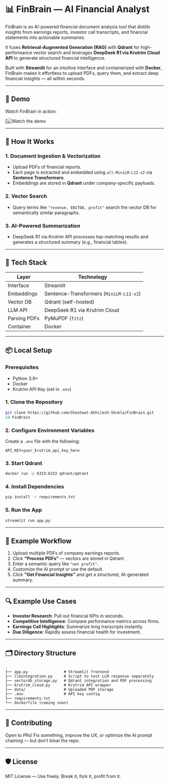 # 📊 FinBrain — AI Financial Analyst

FinBrain is an AI-powered financial document analysis tool that distills insights from earnings reports, investor call transcripts, and financial statements into actionable summaries.

It fuses **Retrieval-Augmented Generation (RAG)** with **Qdrant** for high-performance vector search and leverages **DeepSeek R1 via Krutrim Cloud API** to generate structured financial intelligence.

Built with **Streamlit** for an intuitive interface and containerized with **Docker**, FinBrain makes it effortless to upload PDFs, query them, and extract deep financial insights — all within seconds.

---

## 🚀 Demo

Watch FinBrain in action:

[![Watch the demo](https://www.loom.com/share/2264c7d9bae844ff8d9ea22fd06fe25a?sid=60dc4659-647d-48ec-b4a6-9df2b8fe9a0c)

---

## 🧠 How It Works

### 1. Document Ingestion & Vectorization
- Upload PDFs of financial reports.
- Each page is extracted and embedded using `all-MiniLM-L12-v2` via **Sentence Transformers**.
- Embeddings are stored in **Qdrant** under company-specific payloads.

### 2. Vector Search
- Query terms like `"revenue, EBITDA, profit"` search the vector DB for semantically similar paragraphs.

### 3. AI-Powered Summarization
- DeepSeek R1 via Krutrim API processes top-matching results and generates a structured summary (e.g., financial tables).

---

## 🧩 Tech Stack

| Layer        | Technology                                |
|--------------|--------------------------------------------|
| Interface    | Streamlit                                  |
| Embeddings   | Sentence-Transformers (`MiniLM-L12-v2`)    |
| Vector DB    | Qdrant (self-hosted)                       |
| LLM API      | DeepSeek R1 via Krutrim Cloud              |
| Parsing PDFs | PyMuPDF (`fitz`)                           |
| Container    | Docker                                     |

---

## 📦 Local Setup

### Prerequisites

- Python 3.9+
- Docker
- Krutrim API Key (set in `.env`)

### 1. Clone the Repository

```bash
git clone https://github.com/Shashwat-Akhilesh-Shukla/FinBrain.git
cd FinBrain
````

### 2. Configure Environment Variables

Create a `.env` file with the following:

```env
API_KEY=your_krutrim_api_key_here
```

### 3. Start Qdrant

```bash
docker run -p 6333:6333 qdrant/qdrant
```

### 4. Install Dependencies

```bash
pip install -r requirements.txt
```

### 5. Run the App

```bash
streamlit run app.py
```

---

## 🧪 Example Workflow

1. Upload multiple PDFs of company earnings reports.
2. Click **"Process PDFs"** — vectors are stored in Qdrant.
3. Enter a semantic query like `"net profit"`.
4. Customize the AI prompt or use the default.
5. Click **"Get Financial Insights"** and get a structured, AI-generated summary.

---

## 🔍 Example Use Cases

* **Investor Research**: Pull out financial KPIs in seconds.
* **Competitive Intelligence**: Compare performance metrics across firms.
* **Earnings Call Highlights**: Summarize long transcripts instantly.
* **Due Diligence**: Rapidly assess financial health for investment.

---

## 🗂 Directory Structure

```
.
├── app.py                # Streamlit frontend
├── llmintegration.py     # Script to test LLM response separately
├── vectordb_storage.py   # Qdrant integration and PDF processing
├── krutrim_cloud.py      # Krutrim API wrapper
├── data/                 # Uploaded PDF storage
├── .env                  # API key config
├── requirements.txt
└── Dockerfile (coming soon)
```

---

## 🤝 Contributing

Open to PRs!
Fix something, improve the UX, or optimize the AI prompt chaining — but don’t bloat the repo.

---

## 🛡 License

MIT License — Use freely. Break it, fork it, profit from it.
